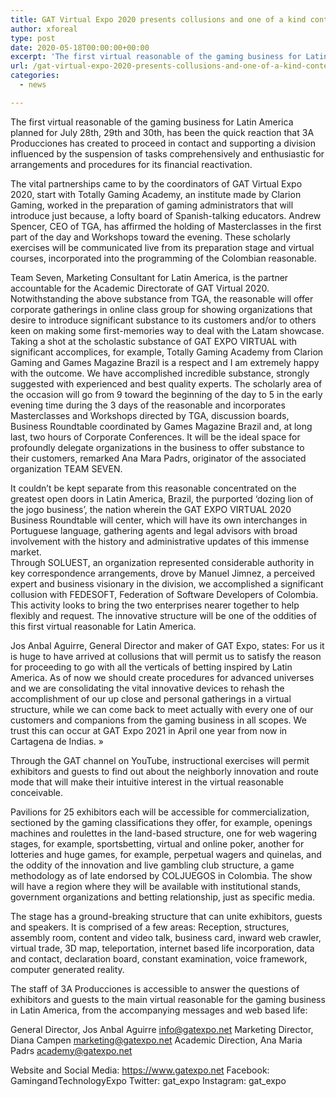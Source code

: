 ```yaml
---
title: GAT Virtual Expo 2020 presents collusions and one of a kind content
author: xforeal 
type: post
date: 2020-05-18T00:00:00+00:00
excerpt: 'The first virtual reasonable of the gaming business for Latin America planned for July 28th, 29th and 30th, has been the quick reaction that 3A Producciones has created to proceed in contact and supporting an area influenced by the suspension of activities universally and enthusiastic for arrangements and techniques for its monetary reactivation '
url: /gat-virtual-expo-2020-presents-collusions-and-one-of-a-kind-content/
categories:
  - news

---
```

The first virtual reasonable of the gaming business for Latin America planned for July 28th, 29th and 30th, has been the quick reaction that 3A Producciones has created to proceed in contact and supporting a division influenced by the suspension of tasks comprehensively and enthusiastic for arrangements and procedures for its financial reactivation. 

The vital partnerships came to by the coordinators of GAT Virtual Expo 2020, start with Totally Gaming Academy, an institute made by Clarion Gaming, worked in the preparation of gaming administrators that will introduce just because, a lofty board of Spanish-talking educators. Andrew Spencer, CEO of TGA, has affirmed the holding of Masterclasses in the first part of the day and Workshops toward the evening. These scholarly exercises will be communicated live from its preparation stage and virtual courses, incorporated into the programming of the Colombian reasonable. 

Team Seven, Marketing Consultant for Latin America, is the partner accountable for the Academic Directorate of GAT Virtual 2020. Notwithstanding the above substance from TGA, the reasonable will offer corporate gatherings in online class group for showing organizations that desire to introduce significant substance to its customers and/or to others keen on making some first-memories way to deal with the Latam showcase. Taking a shot at the scholastic substance of GAT EXPO VIRTUAL with significant accomplices, for example, Totally Gaming Academy from Clarion Gaming and Games Magazine Brazil is a respect and I am extremely happy with the outcome. We have accomplished incredible substance, strongly suggested with experienced and best quality experts. The scholarly area of the occasion will go from 9 toward the beginning of the day to 5 in the early evening time during the 3 days of the reasonable and incorporates Masterclasses and Workshops directed by TGA, discussion boards, Business Roundtable coordinated by Games Magazine Brazil and, at long last, two hours of Corporate Conferences. It will be the ideal space for profoundly delegate organizations in the business to offer substance to their customers, remarked Ana Mara Padrs, originator of the associated organization TEAM SEVEN. 

It couldn&#8217;t be kept separate from this reasonable concentrated on the greatest open doors in Latin America, Brazil, the purported &#8216;dozing lion of the jogo business&#8217;, the nation wherein the GAT EXPO VIRTUAL 2020 Business Roundtable will center, which will have its own interchanges in Portuguese language, gathering agents and legal advisors with broad involvement with the history and administrative updates of this immense market.  
Through SOLUEST, an organization represented considerable authority in key correspondence arrangements, drove by Manuel Jimnez, a perceived expert and business visionary in the division, we accomplished a significant collusion with FEDESOFT, Federation of Software Developers of Colombia. This activity looks to bring the two enterprises nearer together to help flexibly and request. The innovative structure will be one of the oddities of this first virtual reasonable for Latin America. 

Jos Anbal Aguirre, General Director and maker of GAT Expo, states: For us it is huge to have arrived at collusions that will permit us to satisfy the reason for proceeding to go with all the verticals of betting inspired by Latin America. As of now we should create procedures for advanced universes and we are consolidating the vital innovative devices to rehash the accomplishment of our up close and personal gatherings in a virtual structure, while we can come back to meet actually with every one of our customers and companions from the gaming business in all scopes. We trust this can occur at GAT Expo 2021 in April one year from now in Cartagena de Indias. &#187; 

Through the GAT channel on YouTube, instructional exercises will permit exhibitors and guests to find out about the neighborly innovation and route mode that will make their intuitive interest in the virtual reasonable conceivable. 

Pavilions for 25 exhibitors each will be accessible for commercialization, sectioned by the gaming classifications they offer, for example, openings machines and roulettes in the land-based structure, one for web wagering stages, for example, sportsbetting, virtual and online poker, another for lotteries and huge games, for example, perpetual wagers and quinelas, and the oddity of the innovation and live gambling club structure, a game methodology as of late endorsed by COLJUEGOS in Colombia. The show will have a region where they will be available with institutional stands, government organizations and betting relationship, just as specific media. 

The stage has a ground-breaking structure that can unite exhibitors, guests and speakers. It is comprised of a few areas: Reception, structures, assembly room, content and video talk, business card, inward web crawler, virtual trade, 3D map, teleportation, internet based life incorporation, data and contact, declaration board, constant examination, voice framework, computer generated reality. 

The staff of 3A Producciones is accessible to answer the questions of exhibitors and guests to the main virtual reasonable for the gaming business in Latin America, from the accompanying messages and web based life: 

General Director, Jos Anbal Aguirre info@gatexpo.net Marketing Director, Diana Campen marketing@gatexpo.net Academic Direction, Ana Maria Padrs academy@gatexpo.net 

Website and Social Media: https://www.gatexpo.net Facebook: GamingandTechnologyExpo Twitter: gat\_expo Instagram: gat\_expo